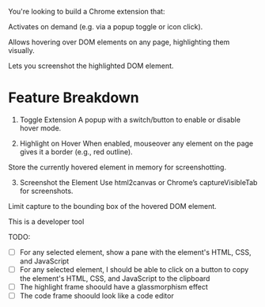 You're looking to build a Chrome extension that:

Activates on demand (e.g. via a popup toggle or icon click).

Allows hovering over DOM elements on any page, highlighting them visually.

Lets you screenshot the highlighted DOM element.

# Feature Breakdown

1. Toggle Extension
   A popup with a switch/button to enable or disable hover mode.

2. Highlight on Hover
   When enabled, mouseover any element on the page gives it a border (e.g., red outline).

Store the currently hovered element in memory for screenshotting.

3. Screenshot the Element
   Use html2canvas or Chrome’s captureVisibleTab for screenshots.

Limit capture to the bounding box of the hovered DOM element.

This is a developer tool

TODO:

- [ ] For any selected element, show a pane with the element's HTML, CSS, and JavaScript
- [ ] For any selected element, I should be able to click on a button to copy the element's HTML, CSS, and JavaScript to the clipboard
- [ ] The highlight frame shoould have a glassmorphism effect
- [ ] The code frame shoould look like a code editor
